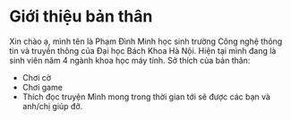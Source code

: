 # Giới thiệu bản thân
Xin chào ạ, mình tên là Phạm Đình Minh học sinh trường Công nghệ thông tin và truyền thông của Đại học Bách Khoa Hà Nội. Hiện tại mình đang là sinh viên năm 4 ngành khoa học máy tính. Sở thích của bản thân:
- Chơi cờ
- Chơi game
- Thích đọc truyện 
Mình mong trong thời gian tới sẽ được các bạn và anh/chị giúp đỡ.